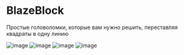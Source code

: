 # BlazeBlock

Простые головоломки, которые вам нужно решить, переставляя квадраты в одну линию

![image](https://github.com/andreising/BlazeBlock/assets/94052489/5bf4382b-7160-4ad6-870b-370632b930a8)
![image](https://github.com/andreising/BlazeBlock/assets/94052489/c237e263-a7bb-4960-a02f-75624ff3d312)
![image](https://github.com/andreising/BlazeBlock/assets/94052489/e00698a1-b6ab-4ea9-a2ff-d62d9c36689a)
![image](https://github.com/andreising/BlazeBlock/assets/94052489/d2994015-0eea-4efe-8aac-0c03e9dd23b0)
